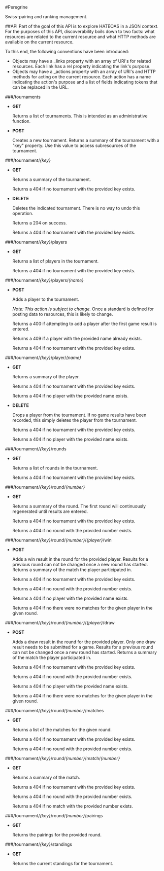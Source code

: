 #Peregrine

Swiss-pairing and ranking management.

##API
Part of the goal of this API is to explore HATEOAS in a JSON context. For the purposes of this API, discoverability boils down to two facts: what resources are related to the current resource and what HTTP methods are available on the current resource.

To this end, the following conventions have been introduced:

*	Objects may have a _links property with an array of URI's for related resources. Each link has a rel property indicating the link's purpose.
*	Objects may have a _actions property with an array of URI's and HTTP methods for acting on the current resource. Each action has a name indicating the action's purpose and a list of fields indicating tokens that can be replaced in the URL.

###/tournaments
*	**GET**

	Returns a list of tournaments. This is intended as an administrative function. 

*	**POST**

	Creates a new tournament. Returns a summary of the tournament with a "key" property. Use this value to access subresources of the tournament.

###/tournament/*{key}*
*	**GET**

	Returns a summary of the tournament.

	Returns a 404 if no tournament with the provided key exists.

*	**DELETE**

	Deletes the indicated tournament. There is no way to undo this operation.

	Returns a 204 on success.

	Returns a 404 if no tournament with the provided key exists.

###/tournament/*{key}*/players
*	**GET** 

	Returns a list of players in the tournament.

	Returns a 404 if no tournament with the provided key exists.

###/tournament/*{key}*/players/*{name}*

*	**POST**
	
	Adds a player to the tournament.

	*Note: This action is subject to change.* Once a standard is defined for posting data to resources, this is likely to change.

	Returns a 400 if attempting to add a player after the first game result is entered.

	Returns a 409 if a player with the provided name already exists.

	Returns a 404 if no tournament with the provided key exists.

###/tournament/*{key}*/player/*{name}*
*	**GET** 

	Returns a summary of the player.

	Returns a 404 if no tournament with the provided key exists.

	Returns a 404 if no player with the provided name exists.

*	**DELETE**

	Drops a player from the tournament. If no game results have been recorded, this simply deletes the player from the tournament.

	Returns a 404 if no tournament with the provided key exists.

	Returns a 404 if no player with the provided name exists.

###/tournament/*{key}*/rounds
*	**GET**

	Returns a list of rounds in the tournament.

	Returns a 404 if no tournament with the provided key exists.

###/tournament/*{key}*/round/*{number}*
*	**GET**

	Returns a summary of the round. The first round will continuously regenerated until results are entered.

	Returns a 404 if no tournament with the provided key exists.

	Returns a 404 if no round with the provided number exists.

###/tournament/*{key}*/round/*{number}*/*{player}*/win
*	**POST**

	Adds a win result in the round for the provided player. Results for a previous round can not be changed once a new round has started. Returns a summary of the match the player participated in.

	Returns a 404 if no tournament with the provided key exists.

	Returns a 404 if no round with the provided number exists.

	Returns a 404 if no player with the provided name exists.

	Returns a 404 if no there were no matches for the given player in the given round.

###/tournament/*{key}*/round/*{number}*/*{player}*/draw
*	**POST**

	Adds a draw result in the round for the provided player. Only one draw result needs to be submitted for a game. Results for a previous round can not be changed once a new round has started. Returns a summary of the match the player participated in.

	Returns a 404 if no tournament with the provided key exists.

	Returns a 404 if no round with the provided number exists.

	Returns a 404 if no player with the provided name exists.

	Returns a 404 if no there were no matches for the given player in the given round.

###/tournament/*{key}*/round/*{number}*/matches
*	**GET**

	Returns a list of the matches for the given round.

	Returns a 404 if no tournament with the provided key exists.

	Returns a 404 if no round with the provided number exists.

###/tournament/*{key}*/round/*{number}*/match/*{number}*
*	**GET**

	Returns a summary of the match.

	Returns a 404 if no tournament with the provided key exists.

	Returns a 404 if no round with the provided number exists.

	Returns a 404 if no match with the provided number exists.

###/tournament/*{key}*/round/*{number}*/pairings
*	**GET**

	Returns the pairings for the provided round.

###/tournament/*{key}*/standings
*	**GET**

	Returns the current standings for the tournament.
